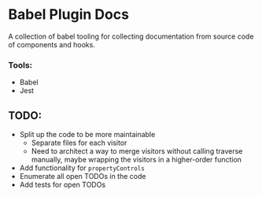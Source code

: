 # Babel Plugin Docs

A collection of babel tooling for collecting documentation from source code of
components and hooks.

### Tools:

- Babel
- Jest

## TODO:

- Split up the code to be more maintainable
  - Separate files for each visitor
  - Need to architect a way to merge visitors without calling traverse manually,
    maybe wrapping the visitors in a higher-order function
- Add functionality for `propertyControls`
- Enumerate all open TODOs in the code
- Add tests for open TODOs
